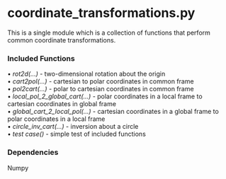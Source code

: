 # coordinate_transformations.py
This is a single module which is a collection of functions that perform common coordinate transformations.
### Included Functions
• _rot2d(...)_ - two-dimensional rotation about the origin <br>
• _cart2pol(...)_ - cartesian to polar coordinates in common frame <br>
• _pol2cart(...)_ - polar to cartesian coordinates in common frame <br>
• _local_pol_2_global_cart(...)_ - polar coordinates in a local frame to cartesian coordinates in global frame <br>
• _global_cart_2_local_pol(...)_ - cartesian coordinates in a global frame to polar coordinates in a local frame <br>
• _circle_inv_cart(...)_ - inversion about a circle <br>
• _test case()_ - simple test of included functions <br>

### Dependencies
Numpy
